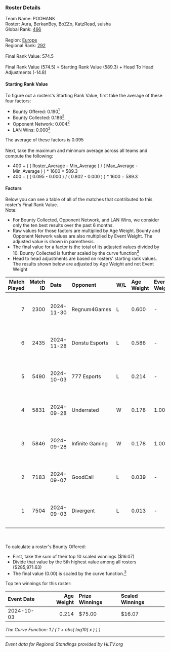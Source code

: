 ### Roster Details<br />
Team Name: POOHANK<br />
Roster: Aura, BerkanBey, BoZZo, KatzRead, suisha<br />
Global Rank: [466](../../standings_global_2025_02_28.md)<br />
<br />
Region: [Europe]( ../../standings_europe_2025_02_28.md)<br />
Regional Rank: [292]( ../../standings_europe_2025_02_28.md)<br />
<br />
Final Rank Value:  574.5<br />
<br />
Final Rank Value (574.5) = Starting Rank Value (589.3) + Head To Head Adjustments (-14.8)<br />

#### Starting Rank Value<br />
To figure out a rosters's Starting Rank Value, first take the average of these four factors:<br />
- Bounty Offered: 0.190[<sup>1</sup>](#table2)
- Bounty Collected: 0.186[<sup>2</sup>](#table1)
- Opponent Network: 0.004[<sup>2</sup>](#table1)
- LAN Wins: 0.000[<sup>2</sup>](#table1)

The average of these factors is 0.095<br />
<br />
Next, take the maximum and minimum average across all teams and compute the following:<br />
- 400 + ( ( Roster_Average - Min_Average ) / ( Max_Average - Min_Average ) ) * 1600 = 589.3
- 400 + ( ( 0.095 - 0.000 ) / ( 0.802 - 0.000 ) ) * 1600 = 589.3


#### Factors<br />
Below you can see a table of all of the matches that contributed to this roster's Final Rank Value.<br />
Note:<br />

- For Bounty Collected, Opponent Network, and LAN Wins, we consider only the ten best results over the past 6 months.
- Raw values for those factors are multiplied by Age Weight. Bounty and Opponent Network values are also multiplied by Event Weight. The adjusted value is shown in parenthesis.
- The final value for a factor is the total of its adjusted values divided by 10. Bounty Collected is further scaled by the curve function[<sup>3</sup>](#curveFunction)
- Head to head adjustments are based on rosters' starting rank values. The results shown below are adjusted by Age Weight and not Event Weight
<span id="table1"></span><br />


| Match Played | Match ID | Date       | Opponent        | W/L | Age Weight | Event Weight | Bounty Collected | Opponent Network | LAN Wins  | H2H Adj. | Roster                                     |
| -: | -: | :- | :- | :- | :- | :- | :- | :- | :- | -: | :- |
|            7 |     2300 | 2024-11-30 | Regnum4Games    | L   | 0.600      | -            | -                | -                | -         |    -7.05 | Aura, BerkanBey, BoZZo, KatzRead, suisha   |
|            6 |     2435 | 2024-11-28 | Donstu Esports  | L   | 0.586      | -            | -                | -                | -         |   -10.86 | Aura, BerkanBey, BoZZo, KatzRead, suisha   |
|            5 |     5490 | 2024-10-03 | 777 Esports     | L   | 0.214      | -            | -                | -                | -         |    -2.62 | Aura, BerkanBey, BoZZo, KatzRead, suisha   |
|            4 |     5831 | 2024-09-28 | Underrated      | W   | 0.178      | 1.000        | 0.002 (0.000)    | 0.193 (0.034)    | 0 (0.000) |     3.86 | Aura, BerkanBey, BoZZo, KatzRead, suisha   |
|            3 |     5846 | 2024-09-28 | Infinite Gaming | W   | 0.178      | 1.000        | 0.000 (0.000)    | 0.004 (0.001)    | 0 (0.000) |     2.93 | Aura, BerkanBey, BoZZo, KatzRead, suisha   |
|            2 |     7183 | 2024-09-07 | GoodCall        | L   | 0.039      | -            | -                | -                | -         |    -0.83 | Aura, BerkanBey, BoZZo, KatzRead, LORDLPAR |
|            1 |     7504 | 2024-09-03 | Divergent       | L   | 0.013      | -            | -                | -                | -         |    -0.26 | Aura, BerkanBey, BoZZo, KatzRead, LORDLPAR |

<br />
<span id="table2"></span><br />
To calculate a roster's Bounty Offered:<br />

- First, take the sum of their top 10 scaled winnings ($16.07)
- Divide that value by the 5th highest value among all rosters ($285,971.63)
- The final value (0.00) is scaled by the curve function.[<sup>3</sup>](#curveFunction)

Top ten winnings for this roster:<br />

| Event Date | Age Weight | Prize Winnings | Scaled Winnings |
| :- | -: | :- | :- |
| 2024-10-03 |      0.214 | $75.00         | $16.07          |


<span id="curveFunction"></span>_The Curve Function: 1 / ( 1 + abs( log10( x ) ) )_<br />

---
_Event data for Regional Standings provided by HLTV.org_<br />
